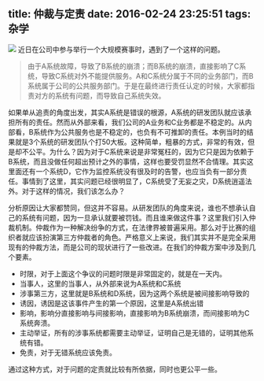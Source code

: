 title: 仲裁与定责
date: 2016-02-24 23:25:51
tags: 杂学
---
![][image-1]
近日在公司中参与举行一个大规模赛事时，遇到了一个这样的问题。
> 由于A系统故障，导致了B系统的崩溃；而B系统的崩溃，直接影响了C系统，导致C系统对外不能提供服务。A和C系统分属于不同的业务部门，而B系统属于公司的公共服务部门。于是在最终进行责任认定的时候，大家都指责对方的系统有问题，而导致自己系统失效。

如果单从追责的角度出发，其实A系统是错误的根源，A系统的研发团队就应该承担所有的责任。然而从外部来看，我们公司的A业务和C业务都是不稳定的。从内部看，B系统作为公共服务也是不稳定的，也负有不可推卸的责任。本例当时的结果就是3个系统的研发团队个打50大板。这种简单，粗暴的方式，非常的有效，但是却不公平。为什么？因为对于C系统来说是非常冤枉的，因为它只是因为依赖于B系统，而且没做任何超出预计之外的事情，这样也要受罚显然不合情理。其实这里面还有一个系统D，它作为监控系统没有很及时的告警，也应当负有一部分责任。事情到了这里，其实问题已经很明显了，C系统受了无妄之灾，D系统逍遥法外。对于这样的情况，我们该怎么办？

<!-- more -->

分析原因让大家都赞同，但这并不容易。从研发团队的角度来说，谁也不想承认自己的系统有问题，因为一旦承认就要被罚钱。而且谁来做这件事？这里我们引入仲裁机制。仲裁作为一种解决纷争的方式，在法律界被普遍采用。那么对于比赛的组织者就应该扮演第三方仲裁者的角色。严格意义上来说，我们其实并不是完全采用现有的仲裁方法，而是公司的现状进行了一些改进。在我们的仲裁方案中涉及到几个要素。
* 时限，对于上面这个争议的问题时限是非常固定的，就是在一天内。
* 当事人，这里的当事人，从外部来说为A系统和C系统
* 涉事第三方，这里就是B系统和D系统，因为这两个系统是被间接影响导致的
* 诱因，诱因是这该事件产生的第一个原因，这里是A系统出错
* 影响，影响分直接影响与间接影响，直接影响为B系统崩溃，而间接影响为C系统奔溃。
* 主动举证，所有的涉事系统都需要主动举证，证明自己是无错的，证明其他系统有错。
* 免责，对于无错系统应该免责。

通过这种方式，对于问题的定责就比较有所依据，同时也更公平一些。

[image-1]:	/img/zhongcai.png